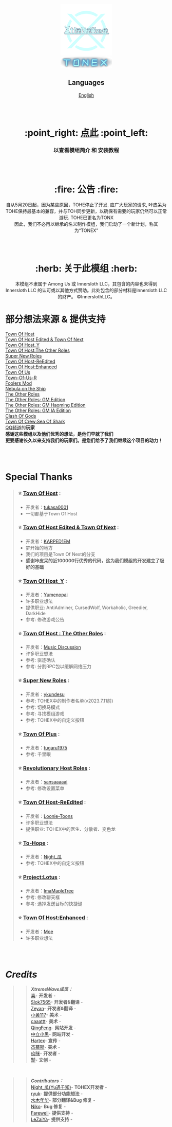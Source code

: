 <div align="center">
  <img width="160" src="Assets/LOGO.png" alt="logo"></br>
  <img width="160" src="Assets/Title.svg" alt="title"></br>

 ## Languages
[English](https://github.com/XtremeWave/TownOfNewEpic_Xtreme/blob/TONEX/README.md)

  </br></br>

  <h1>:point_right: <a href="https://tonex.cc">点此</a> :point_left:</h1> 
  <h3>以查看模组简介 和 安装教程</h3>  

  </br></br>

  <h1>:fire: 公告 :fire:</h1>
  <p>自从5月20日起，因为某些原因，TOHE停止了开发. 应广大玩家的请求, 咔皮呆为TOHE保持最基本的兼容，并与TOH同步更新，以确保有需要的玩家仍然可以正常游玩. TOHE已更名为TONX<br>因此，我们不必再以继承的名义制作模组，我们启动了一个新计划，称其为“TONEX”</p>

  </br></br>

  <h1>:herb: 关于此模组 :herb:</h1>
  <p>本模组不隶属于 Among Us 或 Innersloth LLC，其包含的内容也未得到 Innersloth LLC 的认可或以其他方式赞助。此处包含的部分材料是Innersloth LLC的财产。 ©InnerslothLLC。</p>

</div>
<div align="left">

  # 部分想法来源 & 提供支持
[Town Of Host](https://github.com/tukasa0001/TownOfHost)<br>
[Town Of Host Edited & Town Of Next](https://github.com/KARPED1EM/TownOfHostEdited)<br>
[Town Of Host_Y](https://github.com/Yumenopai/TownOfHost_Y)<br>
[Town Of Host:The Other Roles](https://github.com/music-discussion/TownOfHost-TheOtherRoles)<br>
[Super New Roles](https://github.com/ykundesu/SuperNewRoles)<br>
[Town Of Host-ReEdited](https://github.com/Loonie-Toons/TownOfHost-ReEdited)<br>
[Town Of Host:Enhanced](https://github.com/0xDrMoe/TownofHost-Enhanced)<br>
[Town Of Us](https://github.com/Loonie-Toons/TownOfHost-ReEdited)<br>
[Town-Of-Us-R](https://github.com/eDonnes124/Town-Of-Us-R)<br>
[Foolers Mod](https://github.com/MengTube/Foolers-Mod)<br>
[Nebula on the Ship](https://github.com/Dolly1016/Nebula)<br>
[The Other Roles](https://github.com/TheOtherRolesAU/TheOtherRoles)<br>
[The Other Roles: GM Edition](https://github.com/yukinogatari/TheOtherRoles-GM)<br>
[The Other Roles: GM Haoming Edition](https://github.com/haoming37/TheOtherRoles-GM-Haoming)<br>
[The Other Roles: GM IA Edition](https://github.com/dabao40/TheOtherRolesGMIA)<br>
[Clash Of Gods](https://github.com/CognifyDev/ClashOfGods)<br>
[Town Of Crew:Sea Of Shark](https://github.com/yiTOC/TOCS)<br>
[QQ频道](https://pd.qq.com/s/gm7xdfhw8)的**玩家**<br>
**感谢这些模组以及他们优秀的想法，是他们早就了我们**<br>
**更要感谢长久以来支持我们的玩家们。是您们给予了我们继续这个项目的动力！**

  </br></br>

# Special Thanks
>
>### :star: [Town Of Host](https://github.com/tukasa0001/TownOfHost) :
>
> - 开发者：[tukasa0001](https://github.com/tukasa0001)
> - 一切都基于Town Of Host
>
>### :star: [Town Of Host Edited & Town Of Next](https://github.com/KARPED1EM/TownOfHostEdited) :
> 
> - 开发者：[KARPED1EM](https://github.com/KARPED1EM)
> - 梦开始的地方
> - 我们的项目是Town Of Next的分支
> - **感谢咔皮呆的近100000行优秀的代码，这为我们模组的开发建立了极好的基础**
>
>### :star: [Town Of Host_Y](https://github.com/Yumenopai/TownOfHost_Y) :
> 
> - 开发者：[Yumenopai](https://github.com/Yumenopai)
> - 许多职业想法
> - 提供职业: AntiAdminer, CursedWolf, Workaholic, Greedier, DarkHide
> - 参考: 修改游戏公告
>### :star: [Town Of Host : The Other Roles](https://github.com/music-discussion/TownOfHost-TheOtherRoles) :
>
> - 开发者：[Music Discussion](https://github.com/music-discussion)
> - 许多职业想法
> - 参考: 驱逐确认
> - 参考: 分割RPC包以缓解网络压力
>
>### :star: [Super New Roles](https://github.com/ykundesu/SuperNewRoles) :
> 
> - 开发者：[ykundesu](https://github.com/ykundesu)
> - 参考: TOHEX中的制作者名单(v2023.7.11前)
> - 参考: 切换马模式
> - 参考: 寻找模组游戏
> - 参考: TOHEX中的自定义按钮
>
>### :star: [Town Of Plus](https://github.com/tugaru1975/TownOfPlus) :
> 
> - 开发者：[tugaru1975](https://github.com/tugaru1975)
> - 参考: 千里眼
>
>### :star: [Revolutionary Host Roles](https://github.com/sansaaaaai/Revolutionary-host-roles) :
> 
> - 开发者：[sansaaaaai](https://github.com/sansaaaaai)
> - 参考: 修改设置菜单
>
>### :star: [Town Of Host-ReEdited](https://github.com/Loonie-Toons/TownOfHost-ReEdited) :
> 
> - 开发者：[Loonie-Toons](https://github.com/Loonie-Toons)
> - 许多职业想法
> - 提供职业: TOHEX中的医生、分散者、变色龙
>  
>### :star: [To-Hope](https://gitee.com/xigua_ya/to-hope) :
> 
> - 开发者：[Night_瓜](https://gitee.com/xigua_ya)
> - 参考: TOHEX中的自定义按钮
> 
>### :star: [Project:Lotus](https://github.com/ImaMapleTree/Lotus) :
> 
> - 开发者：[ImaMapleTree](https://github.com/ImaMapleTree)
> - 参考: 修改聊天框
> - 参考: 选择发送目标的快捷键
>
>### :star: [Town Of Host:Enhanced](https://github.com/0xDrMoe/TownofHost-Enhanced) :
> 
> - 开发者：[Moe](https://github.com/0xDrMoe)
> - 许多职业想法
>
	
  </br></br>

# ***Credits***
>> ***XtremeWave成员：***<BR>
>[喜]()- **开发者** -<br>
>[Slok7565](https://github.com/Slok7565)- **开发者&翻译** -<br>
>[Zeyan]()- **开发者&翻译** -<br>
>[小黄117]()- **美术** -<br>
>[caaattt]()- **美术** -<br>
>[QingFeng]()- **网站开发** -<br>
>[中立小黑]()- **网站开发** -<br>
>[Hartex]()- **宣传** -<br>
>[杰慕斯]()- **美术** -<br>
>[玖咪]()- **开发者** -<br>
>[㍿]()- **文创** -<br>

  </br>

>> ***Contributors：***<BR>
>[Night_瓜(Yu遇千知)]()- **TOHEX开发者** -<br>
>[ryuk]()- **提供部分功能想法** -<br>
>[水木年华]()- **部分翻译&Bug 修复** -<br>
>[Niko]()- **Bug 修复** -<br>
>[Farewell]()- **提供支持** -<br>
>[LeZaiYa]()- **提供支持** -<br>
</div>
